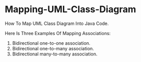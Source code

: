 # Mapping-UML-Class-Diagram
How To Map UML Class Diagram Into Java Code.

Here Is Three Examples Of Mapping Associations:
1. Bidirectional one-to-one association.
2. Bidirectional one-to-many association.
3. Bidirectional many-to-many association.
